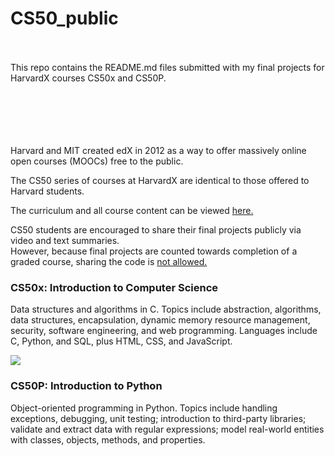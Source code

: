 # CS50_public
<br>
<br>
                    This repo contains the README.md files submitted with my final projects for HarvardX courses CS50x and CS50P.  
<br>
<br>
<br>
<br>
<br>
<br>
    
Harvard and MIT created edX in 2012 as a way to offer massively online open courses (MOOCs) free to the public.  

The CS50 series of courses at HarvardX are identical to those offered to Harvard students.

The curriculum and all course content can be viewed <a href="https://cs50.harvard.edu/x/2024/courses/"> here. </a>

CS50 students are encouraged to share their final projects publicly via video and text summaries.  
However, because final projects are counted towards completion of a graded course, sharing the code is <a href="https://cs50.harvard.edu/x/2024/honesty/"> not allowed. </a> 

### CS50x: Introduction to Computer Science

Data structures and algorithms in C. 
Topics include abstraction, algorithms, data structures, encapsulation, dynamic memory resource management, security, software engineering, and web programming. Languages include C, Python, and SQL, plus HTML, CSS, and JavaScript.

<img src = "https://certificates.cs50.io/a55d244c-46c3-4ba2-ac7e-ab521c5d7189.png?size=100x" />

### CS50P: Introduction to Python

Object-oriented programming in Python. 
Topics include handling exceptions, debugging, unit testing; introduction to third-party libraries; validate and extract data with regular expressions; model real-world entities with classes, objects, methods, and properties. 
